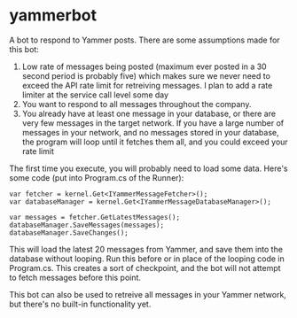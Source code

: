 yammerbot
=========

A bot to respond to Yammer posts. There are some assumptions made for this bot:

1. Low rate of messages being posted (maximum ever posted in a 30 second period is probably five) which makes sure we never need to exceed the API rate limit for retreiving messages. I plan to add a rate limiter at the service call level some day
2. You want to respond to all messages throughout the company.
3. You already have at least one message in your database, or there are very few messages in the target network. If you have a large number of messages in your network, and no messages stored in your database, the program will loop until it fetches them all, and you could exceed your rate limit



The first time you execute, you will probably need to load some data. Here's some code (put into Program.cs of the Runner):

    var fetcher = kernel.Get<IYammerMessageFetcher>();
    var databaseManager = kernel.Get<IYammerMessageDatabaseManager>();

    var messages = fetcher.GetLatestMessages();
    databaseManager.SaveMessages(messages);
    databaseManager.SaveChanges();

This will load the latest 20 messages from Yammer, and save them into the database without looping. Run this before or in place of the looping code in Program.cs. This creates a sort of checkpoint, and the bot will not attempt to fetch messages before this point.

This bot can also be used to retreive all messages in your Yammer network, but there's no built-in functionality yet.